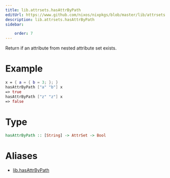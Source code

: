 ```yaml
---
title: lib.attrsets.hasAttrByPath
editUrl: https://www.github.com/nixos/nixpkgs/blob/master/lib/attrsets.nix#L71C5
description: lib.attrsets.hasAttrByPath
sidebar:

    order: 7
---
```


Return if an attribute from nested attribute set exists.

# Example

```nix
x = { a = { b = 3; }; }
hasAttrByPath ["a" "b"] x
=> true
hasAttrByPath ["z" "z"] x
=> false
```

# Type

```haskell
hasAttrByPath :: [String] -> AttrSet -> Bool
```


# Aliases

- [lib.hasAttrByPath](/reference/libhasAttrByPath)


